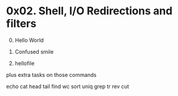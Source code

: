 # 0x02. Shell, I/O Redirections and filters

0. Hello World

1. Confused smile

2. hellofile

plus extra tasks  on those commands

echo
cat
head
tail
find
wc
sort
uniq
grep
tr
rev
cut
